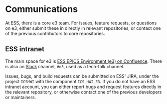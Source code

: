 # Communications

At ESS, there is a core e3 team. For issues, feature requests, or questions on e3, either submit these in directly in relevant repositories, or contact one of the previous contributors to core repositories.

## ESS intranet

The main space for e3 is [ESS EPICS Environment (e3) on Confluence](https://confluence.esss.lu.se/x/cUAAFQ). There is also an [Slack](https://ess-eric.slack.com) channel, `#e3`, used as a tech-talk channel.

Issues, bugs, and build requests can be submitted on ESS' JIRA, under the project `ICSHWI` with the component `ICS_HWI_E3`. If you do not have an ESS intranet account, you can either report bugs and request features directly in the relevant repository, or otherwise contact one of the previous developers or maintainers.
